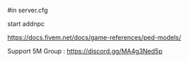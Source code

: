 #in server.cfg

start addnpc

https://docs.fivem.net/docs/game-references/ped-models/

Support 5M Group : https://discord.gg/MA4g3Ned5p

